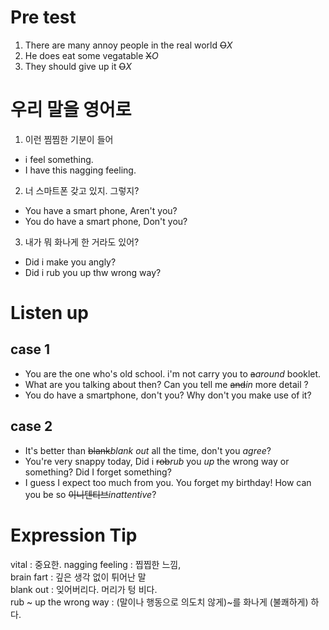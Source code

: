 # Pre test  
1. There are many annoy people in the real world ~~O~~*X*  
2. He does eat some vegatable ~~X~~*O*  
3. They should give up it ~~O~~*X*  

# 우리 말을 영어로   
1. 이런 찜찜한 기분이 들어
- i feel something.
- I have this nagging feeling. 

2. 너 스마트폰 갖고 있지. 그렇지?
- You have a smart phone, Aren't you?
- You do have a smart phone, Don't you?
3. 내가 뭐 화나게 한 거라도 있어?
- Did i make you angly? 
- Did i rub you up thw wrong way?

# Listen up
## case 1
- You are the one who's old school. i'm not carry you to ~~a~~*around* booklet.
- What are you talking about then? Can you tell me ~~and~~*in* more detail ?
- You do have a smartphone, don't you? Why don't you make use of it?

## case 2
- It's better than ~~blank~~*blank out* all the time, don't you *agree*?
- You're very snappy today, Did i ~~rob~~*rub* you *up* the wrong way or something? Did I forget
  something?
- I guess I expect too much from you. You forget my birthday! How can you be
  so ~~이니텐티브~~*inattentive*? 
  
  
# Expression Tip
vital : 중요한. 
nagging feeling : 찝찝한 느낌,   
brain fart : 깊은 생각 없이 튀어난 말  
blank out : 잊어버리다. 머리가 텅 비다.  
rub ~ up the wrong way : (말이나 행동으로 의도치 않게)~를 화나게
(불쾌하게) 하다.   

